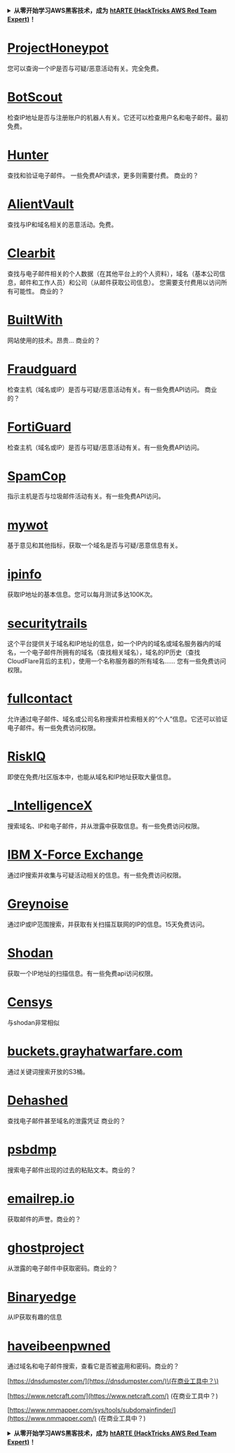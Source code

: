 <details>

<summary><strong>从零开始学习AWS黑客技术，成为</strong> <a href="https://training.hacktricks.xyz/courses/arte"><strong>htARTE (HackTricks AWS Red Team Expert)</strong></a><strong>！</strong></summary>

支持HackTricks的其他方式：

* 如果您想在**HackTricks中看到您的公司广告**或**下载HackTricks的PDF版本**，请查看[**订阅计划**](https://github.com/sponsors/carlospolop)！
* 获取[**官方的PEASS & HackTricks商品**](https://peass.creator-spring.com)
* 探索[**PEASS家族**](https://opensea.io/collection/the-peass-family)，我们独家的[**NFTs系列**](https://opensea.io/collection/the-peass-family)
* **加入** 💬 [**Discord群组**](https://discord.gg/hRep4RUj7f) 或 [**telegram群组**](https://t.me/peass) 或在 **Twitter** 🐦 上**关注**我 [**@carlospolopm**](https://twitter.com/carlospolopm)**。**
* **通过向** [**HackTricks**](https://github.com/carlospolop/hacktricks) 和 [**HackTricks Cloud**](https://github.com/carlospolop/hacktricks-cloud) github仓库提交PR来分享您的黑客技巧。

</details>


# [ProjectHoneypot](https://www.projecthoneypot.org/)

您可以查询一个IP是否与可疑/恶意活动有关。完全免费。

# [**BotScout**](http://botscout.com/api.htm)

检查IP地址是否与注册账户的机器人有关。它还可以检查用户名和电子邮件。最初免费。

# [Hunter](https://hunter.io/)

查找和验证电子邮件。
一些免费API请求，更多则需要付费。
商业的？

# [AlientVault](https://otx.alienvault.com/api)

查找与IP和域名相关的恶意活动。免费。

# [Clearbit](https://dashboard.clearbit.com/)

查找与电子邮件相关的个人数据（在其他平台上的个人资料），域名（基本公司信息，邮件和工作人员）和公司（从邮件获取公司信息）。
您需要支付费用以访问所有可能性。
商业的？

# [BuiltWith](https://builtwith.com/)

网站使用的技术。昂贵...
商业的？

# [Fraudguard](https://fraudguard.io/)

检查主机（域名或IP）是否与可疑/恶意活动有关。有一些免费API访问。
商业的？

# [FortiGuard](https://fortiguard.com/)

检查主机（域名或IP）是否与可疑/恶意活动有关。有一些免费API访问。

# [SpamCop](https://www.spamcop.net/)

指示主机是否与垃圾邮件活动有关。有一些免费API访问。

# [mywot](https://www.mywot.com/)

基于意见和其他指标，获取一个域名是否与可疑/恶意信息有关。

# [ipinfo](https://ipinfo.io/)

获取IP地址的基本信息。您可以每月测试多达100K次。

# [securitytrails](https://securitytrails.com/app/account)

这个平台提供关于域名和IP地址的信息，如一个IP内的域名或域名服务器内的域名，一个电子邮件所拥有的域名（查找相关域名），域名的IP历史（查找CloudFlare背后的主机），使用一个名称服务器的所有域名......
您有一些免费访问权限。

# [fullcontact](https://www.fullcontact.com/)

允许通过电子邮件、域名或公司名称搜索并检索相关的“个人”信息。它还可以验证电子邮件。有一些免费访问权限。

# [RiskIQ](https://www.spiderfoot.net/documentation/)

即使在免费/社区版本中，也能从域名和IP地址获取大量信息。

# [\_IntelligenceX](https://intelx.io/)

搜索域名、IP和电子邮件，并从泄露中获取信息。有一些免费访问权限。

# [IBM X-Force Exchange](https://exchange.xforce.ibmcloud.com/)

通过IP搜索并收集与可疑活动相关的信息。有一些免费访问权限。

# [Greynoise](https://viz.greynoise.io/)

通过IP或IP范围搜索，并获取有关扫描互联网的IP的信息。15天免费访问。

# [Shodan](https://www.shodan.io/)

获取一个IP地址的扫描信息。有一些免费api访问权限。

# [Censys](https://censys.io/)

与shodan非常相似

# [buckets.grayhatwarfare.com](https://buckets.grayhatwarfare.com/)

通过关键词搜索开放的S3桶。

# [Dehashed](https://www.dehashed.com/data)

查找电子邮件甚至域名的泄露凭证
商业的？

# [psbdmp](https://psbdmp.ws/)

搜索电子邮件出现的过去的粘贴文本。商业的？

# [emailrep.io](https://emailrep.io/key)

获取邮件的声誉。商业的？

# [ghostproject](https://ghostproject.fr/)

从泄露的电子邮件中获取密码。商业的？

# [Binaryedge](https://www.binaryedge.io/)

从IP获取有趣的信息

# [haveibeenpwned](https://haveibeenpwned.com/)

通过域名和电子邮件搜索，查看它是否被盗用和密码。商业的？

[https://dnsdumpster.com/](https://dnsdumpster.com/)\(在商业工具中？\)

[https://www.netcraft.com/](https://www.netcraft.com/) \(在商业工具中？\)

[https://www.nmmapper.com/sys/tools/subdomainfinder/](https://www.nmmapper.com/) \(在商业工具中？\)



<details>

<summary><strong>从零开始学习AWS黑客技术，成为</strong> <a href="https://training.hacktricks.xyz/courses/arte"><strong>htARTE (HackTricks AWS Red Team Expert)</strong></a><strong>！</strong></summary>

支持HackTricks的其他方式：

* 如果您想在**HackTricks中看到您的公司广告**或**下载HackTricks的PDF版本**，请查看[**订阅计划**](https://github.com/sponsors/carlospolop)！
* 获取[**官方的PEASS & HackTricks商品**](https://peass.creator-spring.com)
* 探索[**PEASS家族**](https://opensea.io/collection/the-peass-family)，我们独家的[**NFTs系列**](https://opensea.io/collection/the-peass-family)
* **加入** 💬 [**Discord群组**](https://discord.gg/hRep4RUj7f) 或 [**telegram群组**](https://t.me/peass) 或在 **Twitter** 🐦 上**关注**我 [**@carlospolopm**](https://twitter.com/carlospolopm)**。**
* **通过向** [**HackTricks**](https://github.com/carlospolop/hacktricks) 和 [**HackTricks Cloud**](https://github.com/carlospolop/hacktricks-cloud) github仓库提交PR来分享您的黑客技巧。

</details>
